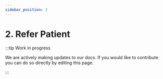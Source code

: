 ```yaml
---
sidebar_position: 2
---
```


# 2. Refer Patient


:::tip Work in progress

We are actively making updates to our docs. If you would like to contribute you can do so directly by editing this page.

:::